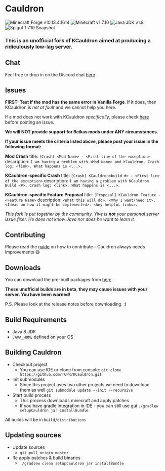 # Cauldron 

![Minecraft Forge v10.13.4.1614][forge]
![Minecraft v1.7.10][mc]
![Java JDK v1.8][java]
![Spigot 1.7.10 Snapshot ][spigot]

### This is an unofficial fork of KCauldron aimed at producing a ridiculously low-lag server.

## Chat

Feel free to drop in on the Discord chat [here](https://discord.gg/0VmBoNh2sE2t5yKh)

## Issues

**FIRST: Test if the mod has the same error in Vanilla Forge**. If it does, then KCauldron is *not at fault* and we cannot help you here.

If a mod does not work with KCauldron *specifically*, please check [here](https://github.com/TCPR/Fixes) before posting an issue.

**We will NOT provide support for Reikas mods under ANY circumstances.**

**If your issue meets the criteria listed above, please post your issue in the following format:**

**Mod Crash**
title: `[Crash] <Mod Name> - <First line of the exception>`
description:
`I am having a problem with <Mod Name> and KCauldron. Crash log: <link>. What happens is <...>.`

**KCauldron-specific Crash**
title: `[Crash] KCauldron<build #> - <First line of the exception>`
description:
`I am having a problem with KCauldron Build <#>. Crash log: <link>. What happens is <...>.`

**KCauldron-specific Feature Proposal**
title: `[Proposal] KCauldron Feature - <Feature Name>`
description:
`<What this will do>. <Why I want/need it>. <Ideas on how it might be implemented>. <Any helpful links>.`

*This fork is put together by the community.  Yive is **not** your personal server issue fixer. He does not know Java nor does he want to learn it.*

## Contributing

Please read the [guide](https://github.com/TCPR/KCauldron/blob/master/CONTRIBUTING.md) on how to contribute - Cauldron always needs improvements :smile: 

## Downloads
You can download the pre-built packages from [here](https://github.com/TCPR/KCauldron/releases). 

**These unofficial builds are in beta, they may cause issues with your server. You have been warned!**

P.S. Please look at the release notes before downloading. :)


## Build Requirements
* Java 8 JDK
* `JAVA_HOME` defined on your OS

## Building Cauldron
* Checkout project
  * You can use IDE or clone from console:
  `git clone https://github.com/TCPR/KCauldron.git`
* Init submodules
  * Since this project uses two other projects we need to download them as well
  `git submodule update --init --recursive`
* Start build process
  * This process downloads minecraft and apply patches
  * If you have gradle integration in IDE - you can still use gui
  `./gradlew setupCauldron jar installBundle`

All builds will be in `build/distributions`
  
## Updating sources
* Update sources
  * `git pull origin master`
* Re apply patches & build binaries
  * `./gradlew clean setupCauldron jar installBundle`

[forge]: https://img.shields.io/badge/Minecraft%20Forge-v10.13.4.1614-green.svg "Minecraft Forge v10.13.4.1614"
[mc]: https://img.shields.io/badge/Minecraft-v1.7.10-green.svg "Minecraft 1.7.10"
[java]: https://img.shields.io/badge/Java%20JDK-v1.8-blue.svg "Java JDK 8"
[spigot]: https://img.shields.io/badge/Spigot-v1.7.10--R0.1--SNAPSHOT-lightgrey.svg "Spigot R0.1 Snapshot"
